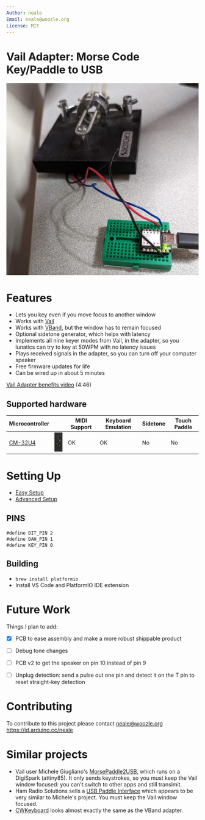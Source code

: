 ```yaml
---
Author: neale
Email: neale@woozle.org
License: MIT
---
```


# Vail Adapter: Morse Code Key/Paddle to USB

![Vail adapter, assembled and connected](doc/vail-adapter-v2.jpg)


# Features

* Lets you key even if you move focus to another window
* Works with [Vail](https://vail.woozle.org/)
* Works with [VBand](https://hamradio.solutions/vband/), but the window has to remain focused
* Optional sidetone generator, which helps with latency
* Implements all nine keyer modes from Vail, in the adapter, so you lunatics can try to key at 50WPM with no latency issues
* Plays received signals in the adapter, so you can turn off your computer speaker
* Free firmware updates for life
* Can be wired up in about 5 minutes

[Vail Adapter benefits video](https://www.youtube.com/watch?v=XQ-mwdyLkOY) (4:46)

## Supported hardware

Microcontroller  |                                      | MIDI Support | Keyboard Emulation | Sidetone | Touch Paddle
------------------------------------------------------|-|-------------|--------------------|----------|--------------
[CM-32U4](https://wiki.dfrobot.com/Beetle_CM_32U4_SKU_DFR0816) | <img src="doc/DFR0816.jpg" width="50" height="50"> | OK | OK | No | No


# Setting Up

* [Easy Setup](doc/easy-install.md)
* [Advanced Setup](doc/advanced-install.md)

## PINS

```
#define DIT_PIN 2
#define DAH_PIN 1
#define KEY_PIN 0
```

## Building
+ `brew install platformio`
+ Install VS Code and PlatformIO IDE extension

# Future Work

Things I plan to add:

* [x] PCB to ease assembly and make a more robust shippable product
* [ ] Debug tone changes
* [ ] PCB v2 to get the speaker on pin 10 instead of pin 9
* [ ] Unplug detection: send a pulse out one pin and detect it on the T pin to reset straight-key detection


# Contributing
To contribute to this project please contact neale@woozle.org
https://id.arduino.cc/neale



# Similar projects

* Vail user Michele Giugliano's 
  [MorsePaddle2USB](https://github.com/mgiugliano/MorsePaddle2USB),
  which runs on a DigiSpark (attiny85). It only sends keystrokes, so you must keep the Vail
  window focused: you can't switch to other apps and still transimit.
* Ham Radio Solutions sells a 
  [USB Paddle Interface](https://hamradio.solutions/vband/)
  which appears to be very similar to Michele's project. You must keep the 
  Vail window focused.
* [CWKeyboard](https://github.com/kevintechie/CWKeyboard) looks almost 
  exactly the same as the VBand adapter.

